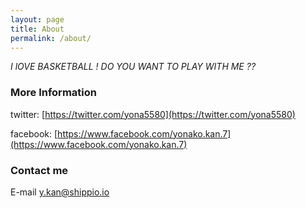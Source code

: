```yaml
---
layout: page
title: About
permalink: /about/
---
```




*I lOVE BASKETBALL !
DO YOU WANT TO PLAY WITH ME ??*




### More Information


twitter:
[https://twitter.com/yona5580](https://twitter.com/yona5580)

facebook:
[https://www.facebook.com/yonako.kan.7](https://www.facebook.com/yonako.kan.7)

### Contact me

E-mail
[y.kan@shippio.io](y.kan@shippio.io)
